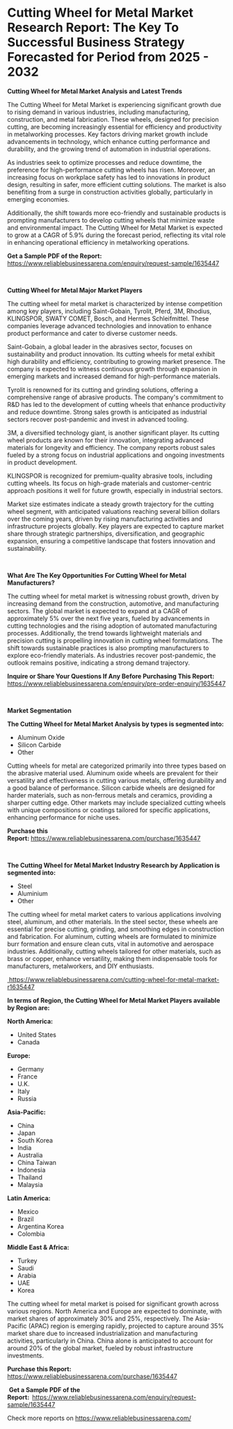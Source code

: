 <p><h1>Cutting Wheel for Metal Market Research Report: The Key To Successful Business Strategy Forecasted for Period from 2025 - 2032</h1></p><p><strong>Cutting Wheel for Metal Market Analysis and Latest Trends</strong></p>
<p><p>The Cutting Wheel for Metal Market is experiencing significant growth due to rising demand in various industries, including manufacturing, construction, and metal fabrication. These wheels, designed for precision cutting, are becoming increasingly essential for efficiency and productivity in metalworking processes. Key factors driving market growth include advancements in technology, which enhance cutting performance and durability, and the growing trend of automation in industrial operations.</p><p>As industries seek to optimize processes and reduce downtime, the preference for high-performance cutting wheels has risen. Moreover, an increasing focus on workplace safety has led to innovations in product design, resulting in safer, more efficient cutting solutions. The market is also benefiting from a surge in construction activities globally, particularly in emerging economies.</p><p>Additionally, the shift towards more eco-friendly and sustainable products is prompting manufacturers to develop cutting wheels that minimize waste and environmental impact. The Cutting Wheel for Metal Market is expected to grow at a CAGR of 5.9% during the forecast period, reflecting its vital role in enhancing operational efficiency in metalworking operations.</p></p>
<p><strong>Get a Sample PDF of the Report:&nbsp;</strong> <a href="https://www.reliablebusinessarena.com/enquiry/request-sample/1635447?utm_campaign=2342&utm_medium=2&utm_source=Github&utm_content=ia&utm_term=16022025&utm_id=cutting-wheel-for-metal">https://www.reliablebusinessarena.com/enquiry/request-sample/1635447</a></p>
<p>&nbsp;</p>
<p><strong>Cutting Wheel for Metal Major Market Players</strong></p>
<p><p>The cutting wheel for metal market is characterized by intense competition among key players, including Saint-Gobain, Tyrolit, Pferd, 3M, Rhodius, KLINGSPOR, SWATY COMET, Bosch, and Hermes Schleifmittel. These companies leverage advanced technologies and innovation to enhance product performance and cater to diverse customer needs.</p><p>Saint-Gobain, a global leader in the abrasives sector, focuses on sustainability and product innovation. Its cutting wheels for metal exhibit high durability and efficiency, contributing to growing market presence. The company is expected to witness continuous growth through expansion in emerging markets and increased demand for high-performance materials.</p><p>Tyrolit is renowned for its cutting and grinding solutions, offering a comprehensive range of abrasive products. The company's commitment to R&D has led to the development of cutting wheels that enhance productivity and reduce downtime. Strong sales growth is anticipated as industrial sectors recover post-pandemic and invest in advanced tooling.</p><p>3M, a diversified technology giant, is another significant player. Its cutting wheel products are known for their innovation, integrating advanced materials for longevity and efficiency. The company reports robust sales fueled by a strong focus on industrial applications and ongoing investments in product development.</p><p>KLINGSPOR is recognized for premium-quality abrasive tools, including cutting wheels. Its focus on high-grade materials and customer-centric approach positions it well for future growth, especially in industrial sectors.</p><p>Market size estimates indicate a steady growth trajectory for the cutting wheel segment, with anticipated valuations reaching several billion dollars over the coming years, driven by rising manufacturing activities and infrastructure projects globally. Key players are expected to capture market share through strategic partnerships, diversification, and geographic expansion, ensuring a competitive landscape that fosters innovation and sustainability.</p></p>
<p>&nbsp;</p>
<p><strong>What Are The Key Opportunities For Cutting Wheel for Metal Manufacturers?</strong></p>
<p><p>The cutting wheel for metal market is witnessing robust growth, driven by increasing demand from the construction, automotive, and manufacturing sectors. The global market is expected to expand at a CAGR of approximately 5% over the next five years, fueled by advancements in cutting technologies and the rising adoption of automated manufacturing processes. Additionally, the trend towards lightweight materials and precision cutting is propelling innovation in cutting wheel formulations. The shift towards sustainable practices is also prompting manufacturers to explore eco-friendly materials. As industries recover post-pandemic, the outlook remains positive, indicating a strong demand trajectory.</p></p>
<p><strong>Inquire or Share Your Questions If Any Before Purchasing This Report:</strong> <a href="https://www.reliablebusinessarena.com/enquiry/pre-order-enquiry/1635447?utm_campaign=2342&utm_medium=2&utm_source=Github&utm_content=ia&utm_term=16022025&utm_id=cutting-wheel-for-metal">https://www.reliablebusinessarena.com/enquiry/pre-order-enquiry/1635447</a></p>
<p>&nbsp;</p>
<p><strong>Market Segmentation</strong></p>
<p><strong>The Cutting Wheel for Metal Market Analysis by types is segmented into:</strong></p>
<p><ul><li>Aluminum Oxide</li><li>Silicon Carbide</li><li>Other</li></ul></p>
<p><p>Cutting wheels for metal are categorized primarily into three types based on the abrasive material used. Aluminum oxide wheels are prevalent for their versatility and effectiveness in cutting various metals, offering durability and a good balance of performance. Silicon carbide wheels are designed for harder materials, such as non-ferrous metals and ceramics, providing a sharper cutting edge. Other markets may include specialized cutting wheels with unique compositions or coatings tailored for specific applications, enhancing performance for niche uses.</p></p>
<p><strong>Purchase this Report:&nbsp;</strong><a href="https://www.reliablebusinessarena.com/purchase/1635447?utm_campaign=2342&utm_medium=2&utm_source=Github&utm_content=ia&utm_term=16022025&utm_id=cutting-wheel-for-metal">https://www.reliablebusinessarena.com/purchase/1635447</a></p>
<p>&nbsp;</p>
<p><strong>The Cutting Wheel for Metal Market Industry Research by Application is segmented into:</strong></p>
<p><ul><li>Steel</li><li>Aluminium</li><li>Other</li></ul></p>
<p><p>The cutting wheel for metal market caters to various applications involving steel, aluminum, and other materials. In the steel sector, these wheels are essential for precise cutting, grinding, and smoothing edges in construction and fabrication. For aluminum, cutting wheels are formulated to minimize burr formation and ensure clean cuts, vital in automotive and aerospace industries. Additionally, cutting wheels tailored for other materials, such as brass or copper, enhance versatility, making them indispensable tools for manufacturers, metalworkers, and DIY enthusiasts.</p></p>
<p><a href="https://www.reliablebusinessarena.com/cutting-wheel-for-metal-market-r1635447?utm_campaign=2342&utm_medium=2&utm_source=Github&utm_content=ia&utm_term=16022025&utm_id=cutting-wheel-for-metal">&nbsp;https://www.reliablebusinessarena.com/cutting-wheel-for-metal-market-r1635447</a></p>
<p><strong>In terms of Region, the Cutting Wheel for Metal Market Players available by Region are:</strong></p>
<p>
    <p> <strong> North America: </strong>
        <ul>
            <li>United States</li>
            <li>Canada</li>
        </ul>
        </p> 
    <p> <strong> Europe: </strong>
        <ul>
            <li>Germany</li>
            <li>France</li>
            <li>U.K.</li>
            <li>Italy</li>
            <li>Russia</li>
        </ul>
        </p> 
    <p> <strong> Asia-Pacific: </strong>
        <ul>
            <li>China</li>
            <li>Japan</li>
            <li>South Korea</li>
            <li>India</li>
            <li>Australia</li>
            <li>China Taiwan</li>
            <li>Indonesia</li>
            <li>Thailand</li>
            <li>Malaysia</li>
        </ul>
        </p> 
    <p> <strong> Latin America: </strong>
        <ul>
            <li>Mexico</li>
            <li>Brazil</li>
            <li>Argentina Korea</li>
            <li>Colombia</li>
        </ul>
        </p> 
    <p> <strong> Middle East & Africa: </strong>
        <ul>
            <li>Turkey</li>
            <li>Saudi</li>
            <li>Arabia</li>
            <li>UAE</li>
            <li>Korea</li>
        </ul>
    </p>
    </p>
<p><p>The cutting wheel for metal market is poised for significant growth across various regions. North America and Europe are expected to dominate, with market shares of approximately 30% and 25%, respectively. The Asia-Pacific (APAC) region is emerging rapidly, projected to capture around 35% market share due to increased industrialization and manufacturing activities, particularly in China. China alone is anticipated to account for around 20% of the global market, fueled by robust infrastructure investments.</p></p>
<p><strong>Purchase this Report: </strong><a href="https://www.reliablebusinessarena.com/purchase/1635447?utm_campaign=2342&utm_medium=2&utm_source=Github&utm_content=ia&utm_term=16022025&utm_id=cutting-wheel-for-metal">https://www.reliablebusinessarena.com/purchase/1635447</a></p>
<p>&nbsp;<strong>Get a Sample PDF of the Report:&nbsp;&nbsp;</strong><a href="https://www.reliablebusinessarena.com/enquiry/request-sample/1635447?utm_campaign=2342&utm_medium=2&utm_source=Github&utm_content=ia&utm_term=16022025&utm_id=cutting-wheel-for-metal">https://www.reliablebusinessarena.com/enquiry/request-sample/1635447</a></p>
<p><strong></strong></p>
<p>Check more reports on <a href="https://www.reliablebusinessarena.com/?utm_campaign=2342&utm_medium=2&utm_source=Github&utm_content=ia&utm_term=16022025&utm_id=cutting-wheel-for-metal">https://www.reliablebusinessarena.com/</a></p>
